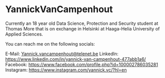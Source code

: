 # YannickVanCampenhout

Currently an 18 year old Data Science, Protection and Security student at Thomas More that is on 
exchange in Helsinki at Haaga-Helia University of Applied Sciences.

You can reach me on the following socials:

E-Mail: Yannick.vancampenhout@telenet.be
LinkedIn: https://www.linkedin.com/in/yannick-van-campenhout-477abb1a6/
Facebook: https://www.facebook.com/profile.php?id=100002786035281
Instagram: https://www.instagram.com/yannick.vc/?hl=en
